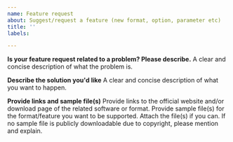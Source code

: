 ```yaml
---
name: Feature request
about: Suggest/request a feature (new format, option, parameter etc)
title: ''
labels:

---
```


**Is your feature request related to a problem? Please describe.**
A clear and concise description of what the problem is.

**Describe the solution you'd like**
A clear and concise description of what you want to happen.

**Provide links and sample file(s)**
Provide links to the official website and/or download page of the related software or format.
Provide sample file(s) for the format/feature you want to be supported. Attach the file(s) if you can. If no sample file is publicly downloadable due to copyright, please mention and explain.
